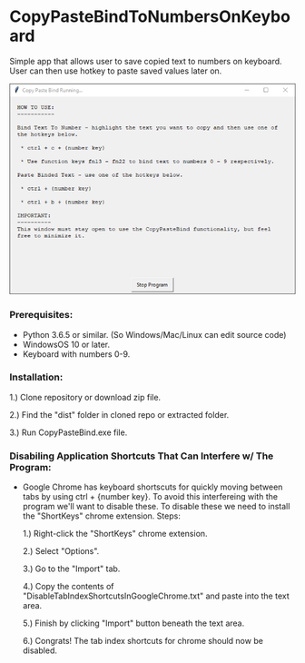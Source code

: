 # CopyPasteBindToNumbersOnKeyboard
Simple app that allows user to save copied text to numbers on keyboard. User can then use hotkey to paste saved values later on. 

![CopyPasteBindScreenshot](images/CopyPasteBindScreenshot.png)

### Prerequisites:
- Python 3.6.5 or similar. (So Windows/Mac/Linux can edit source code)
- WindowsOS 10 or later.
- Keyboard with numbers 0-9.

### Installation:
1.) Clone repository or download zip file.

2.) Find the "dist" folder in cloned repo or extracted folder.

3.) Run CopyPasteBind.exe file.

### Disabiling Application Shortcuts That Can Interfere w/ The Program:
- Google Chrome has keyboard shortscuts for quickly moving between tabs by using ctrl + {number key}. To avoid this interfereing with the program we'll want to disable these. To disable these we need to install the "ShortKeys" chrome extension. Steps:

  1.) Right-click the "ShortKeys" chrome extension.
  
  2.) Select "Options".
  
  3.) Go to the "Import" tab.
  
  4.) Copy the contents of "DisableTabIndexShortcutsInGoogleChrome.txt" and paste into the text area.
  
  5.) Finish by clicking "Import" button beneath the text area. 
  
  6.) Congrats! The tab index shortcuts for chrome should now be disabled.
